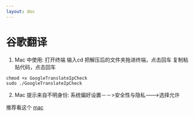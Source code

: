 ```yaml
---
layout: doc
---
```


# 谷歌翻译

  1. Mac 中使用: 打开终端 输入cd 把解压后的文件夹拖进终端，点击回车 复制粘贴代码，点击回车

  ```shell
  chmod +x GoogleTranslateIpCheck
  sudo ./GoogleTranslateIpCheck
  ```

  2. Mac 提示来自不明身份: 系统偏好设置－－>安全性与隐私--->选择允许
  
  推荐看这个 [mac](/tools/hoist/mac#_2-%E5%B8%B8%E8%A7%81%E9%97%AE%E9%A2%98)